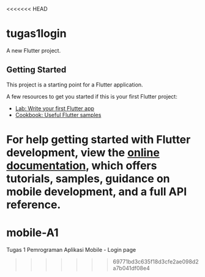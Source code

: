 <<<<<<< HEAD
# tugas1login

A new Flutter project.

## Getting Started

This project is a starting point for a Flutter application.

A few resources to get you started if this is your first Flutter project:

- [Lab: Write your first Flutter app](https://docs.flutter.dev/get-started/codelab)
- [Cookbook: Useful Flutter samples](https://docs.flutter.dev/cookbook)

For help getting started with Flutter development, view the
[online documentation](https://docs.flutter.dev/), which offers tutorials,
samples, guidance on mobile development, and a full API reference.
=======
# mobile-A1
Tugas 1 Pemrograman Aplikasi Mobile - Login page 
>>>>>>> 69771bd3c635f18d3cfe2ae098d2a7b041df08e4
